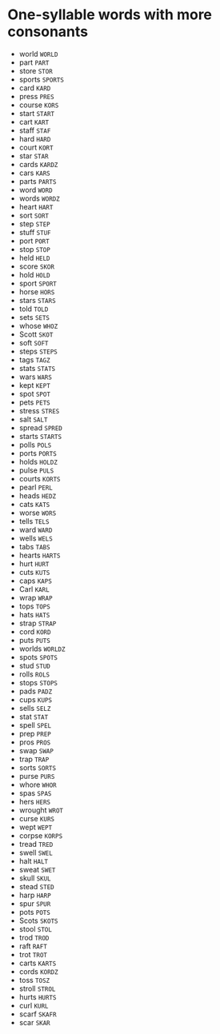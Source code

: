 # One-syllable words with more consonants

* world `WORLD`
* part `PART`
* store `STOR`
* sports `SPORTS`
* card `KARD`
* press `PRES`
* course `KORS`
* start `START`
* cart `KART`
* staff `STAF`
* hard `HARD`
* court `KORT`
* star `STAR`
* cards `KARDZ`
* cars `KARS`
* parts `PARTS`
* word `WORD`
* words `WORDZ`
* heart `HART`
* sort `SORT`
* step `STEP`
* stuff `STUF`
* port `PORT`
* stop `STOP`
* held `HELD`
* score `SKOR`
* hold `HOLD`
* sport `SPORT`
* horse `HORS`
* stars `STARS`
* told `TOLD`
* sets `SETS`
* whose `WHOZ`
* Scott `SKOT`
* soft `SOFT`
* steps `STEPS`
* tags `TAGZ`
* stats `STATS`
* wars `WARS`
* kept `KEPT`
* spot `SPOT`
* pets `PETS`
* stress `STRES`
* salt `SALT`
* spread `SPRED`
* starts `STARTS`
* polls `POLS`
* ports `PORTS`
* holds `HOLDZ`
* pulse `PULS`
* courts `KORTS`
* pearl `PERL`
* heads `HEDZ`
* cats `KATS`
* worse `WORS`
* tells `TELS`
* ward `WARD`
* wells `WELS`
* tabs `TABS`
* hearts `HARTS`
* hurt `HURT`
* cuts `KUTS`
* caps `KAPS`
* Carl `KARL`
* wrap `WRAP`
* tops `TOPS`
* hats `HATS`
* strap `STRAP`
* cord `KORD`
* puts `PUTS`
* worlds `WORLDZ`
* spots `SPOTS`
* stud `STUD`
* rolls `ROLS`
* stops `STOPS`
* pads `PADZ`
* cups `KUPS`
* sells `SELZ`
* stat `STAT`
* spell `SPEL`
* prep `PREP`
* pros `PROS`
* swap `SWAP`
* trap `TRAP`
* sorts `SORTS`
* purse `PURS`
* whore `WHOR`
* spas `SPAS`
* hers `HERS`
* wrought `WROT`
* curse `KURS`
* wept `WEPT`
* corpse `KORPS`
* tread `TRED`
* swell `SWEL`
* halt `HALT`
* sweat `SWET`
* skull `SKUL`
* stead `STED`
* harp `HARP`
* spur `SPUR`
* pots `POTS`
* Scots `SKOTS`
* stool `STOL`
* trod `TROD`
* raft `RAFT`
* trot `TROT`
* carts `KARTS`
* cords `KORDZ`
* toss `TOSZ`
* stroll `STROL`
* hurts `HURTS`
* curl `KURL`
* scarf `SKAFR`
* scar `SKAR`
